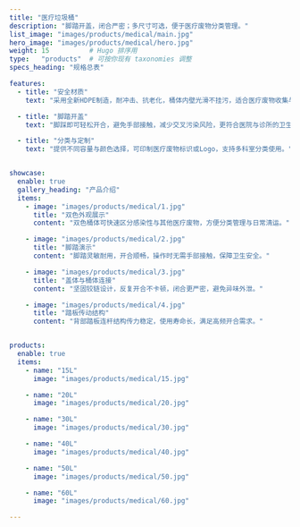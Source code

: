 ```yaml
---
title: "医疗垃圾桶"
description: "脚踏开盖，闭合严密；多尺寸可选，便于医疗废物分类管理。"
list_image: "images/products/medical/main.jpg"
hero_image: "images/products/medical/hero.jpg"
weight: 15          # Hugo 排序用
type:   "products"  # 可按你现有 taxonomies 调整
specs_heading: "规格总表"

features:
  - title: "安全材质"
    text: "采用全新HDPE制造，耐冲击、抗老化，桶体内壁光滑不挂污，适合医疗废物收集与日常消毒清洗。"

  - title: "脚踏开盖"
    text: "脚踩即可轻松开合，避免手部接触，减少交叉污染风险，更符合医院与诊所的卫生管理要求。"

  - title: "分类与定制"
    text: "提供不同容量与颜色选择，可印制医疗废物标识或Logo，支持多科室分类使用。"


showcase:
  enable: true
  gallery_heading: "产品介绍"
  items:
    - image: "images/products/medical/1.jpg"
      title: "双色外观展示"
      content: "双色桶体可快速区分感染性与其他医疗废物，方便分类管理与日常清运。"

    - image: "images/products/medical/2.jpg"
      title: "脚踏演示"
      content: "脚踏灵敏耐用，开合顺畅，操作时无需手部接触，保障卫生安全。"

    - image: "images/products/medical/3.jpg"
      title: "盖体与桶体连接"
      content: "坚固铰链设计，反复开合不卡顿，闭合更严密，避免异味外泄。"

    - image: "images/products/medical/4.jpg"
      title: "踏板传动结构"
      content: "背部踏板连杆结构传力稳定，使用寿命长，满足高频开合需求。"


products:
  enable: true
  items:
    - name: "15L"
      image: "images/products/medical/15.jpg"

    - name: "20L"
      image: "images/products/medical/20.jpg"

    - name: "30L"
      image: "images/products/medical/30.jpg"

    - name: "40L"
      image: "images/products/medical/40.jpg"

    - name: "50L"
      image: "images/products/medical/50.jpg"

    - name: "60L"
      image: "images/products/medical/60.jpg"

---
```


